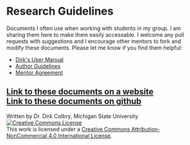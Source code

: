 # Research Guidelines 
Documents I often use when working with students in my group. I am sharing them here to make them easily accessable. I welcome any pull requests with suggestions and I encourage other mentors to fork and modify these documents. Please let me know if you find them helpful:

* [Dirk's User Manual](User_Manual.md)
* [Author Guidelines](Author_Guidelines.md)
* [Mentor Agreement](Mentor_Agreement.md)


[Link to these documents on a website](https://colbrydi.github.io/Research_guidelines/)  
[Link to these documents on github](https://github.com/colbrydi/Research_guidelines)
---

Written by Dr. Dirk Colbry, Michigan State University
<a rel="license" href="http://creativecommons.org/licenses/by-nc/4.0/"><img alt="Creative Commons License" style="border-width:0" src="https://i.creativecommons.org/l/by-nc/4.0/88x31.png" /></a><br />This work is licensed under a <a rel="license" href="http://creativecommons.org/licenses/by-nc/4.0/">Creative Commons Attribution-NonCommercial 4.0 International License</a>.
